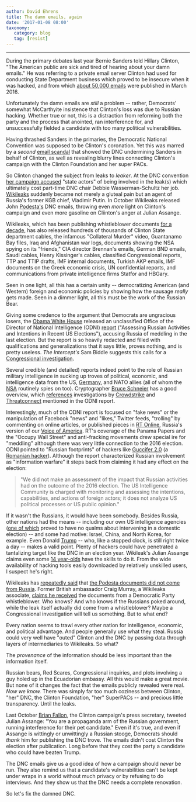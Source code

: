 ```yaml
---
author: David Ehrens
title: The damn emails, again
date: '2017-01-08 08:00'
taxonomy:
   category: blog
   tag: [resist]
---
```

---
During the primary debates last year Bernie Sanders told Hillary Clinton, "The American public are sick and tired of hearing about your damn emails." He was referring to a private email server Clinton had used for conducting State Department business which proved to be insecure when it was hacked, and from which [about 50,000 emails](https://wikileaks.org/clinton-emails/) were published in March 2016.

Unfortunately the damn emails are *still* a problem -- rather, Democrats' somewhat McCarthyite insistence that Clinton's loss was due to Russian hacking. Whether true or not, this is a distraction from reforming both the party and the process that anointed, ran interference for, and unsuccessfully fielded a candidate with too many political vulnerabilities.

Having thrashed Sanders in the primaries, the Democratic National Convention was supposed to be Clinton's coronation. Yet this was marred by a *second* [email scandal](https://wikileaks.org/dnc-emails/) that showed the DNC undermining Sanders in behalf of Clinton, as well as revealing blurry lines connecting Clinton's campaign with the Clinton Foundation and her super PACs.

So Clinton changed the subject from leaks to *leaker*. At the DNC convention [her campaign accused](http://www.cnn.com/2016/07/25/politics/democratic-convention-russia-hack/index.html) "state actors" of being involved in the leak(s) which ultimately cost part-time DNC chair Debbie Wasserman-Schultz her job. [Wikileaks](https://wikileaks.org/-Leaks-.html) suddenly became not merely a gluteal pain but an agent of Russia's former KGB chief, Vladimir Putin. In October Wikileaks released John [Podesta's](https://wikileaks.org/podesta-emails/) DNC emails, throwing even *more* light on Clinton's campaign and even more gasoline on Cliinton's anger at Julian Assange.

Wikileaks, which has been publishing whistleblower documents [for a decade](https://wikileaks.org/What-is-Wikileaks.html), has also released hundreds of thousands of Clinton State department cables, the infamous "Collateral Murder" video, Guantanamo Bay files, Iraq and Afghanistan war logs, documents showing the NSA spying on its "friends," CIA director Brennan's emails, German BND emails, Saudi cables, Henry Kissinger's cables, classified Congressional reports, TTP and TTIP drafts, IMF internal documents, Turkish AKP emails, IMF documents on the Greek economic crisis, UN confidential reports, and communications from private intelligence firms Statfor and HBGary.

Seen in one light, all this has a certain unity -- democratizing American (and Western) foreign and economic policies by showing how the sausage *really* gets made. Seen in a dimmer light, all this must be the work of the Russian Bear.

Giving some credence to the argument that Democrats are ungracious losers, the [Obama White House](https://www.washingtonpost.com/world/national-security/intelligence-community-investigating-covert-russian-influence-operations-in-the-united-states/2016/09/04/aec27fa0-7156-11e6-8533-6b0b0ded0253_story.html?tid=a_inl) released an unclassified Office of the Director of National Intelligence (ODNI) [report](https://icontherecord.tumblr.com/post/155494946443/odni-statement-on-declassified-intelligence) ("Assessing Russian Activities and Intentions in Recent US Elections"), accusing Russia of meddling in the last election. But the report is so heavily redacted and filled with qualifications and generalizations that it says little, proves nothing, and is pretty useless. *The Intercept's* Sam Biddle suggests this calls for a [Congressional investigation](https://theintercept.com/2017/01/06/underwhelming-intel-report-shows-need-for-congressional-investigation-of-dnc-hack/).

Several credible (and detailed) reports indeed point to the role of Russian military intelligence in sucking up troves of political, economic, and intelligence data from the US, [Germany](https://www.wirtschaftsschutz.info/SharedDocs/Kurzmeldungen/DE/ITSicherheit/newsletter_bfv_allgemein_01_16_download.pdf?__blob=publicationFile&v=4), and NATO allies (all of whom the [NSA](http://www.spiegel.de/international/germany/cover-story-how-nsa-spied-on-merkel-cell-phone-from-berlin-embassy-a-930205.html) routinely spies on too). Cryptographer [Bruce Schneier](https://www.schneier.com/blog/archives/2016/07/russian_hack_of.html) has a good overview, which [references](https://motherboard.vice.com/read/all-signs-point-to-russia-being-behind-the-dnc-hack) investigations by [Crowdstrike](https://www.crowdstrike.com/blog/bears-midst-intrusion-democratic-national-committee/) and [Threatconnect](https://www.threatconnect.com/blog/guccifer-2-0-dnc-breach/) mentioned in the ODNI report.

Interestingly, much of the ODNI report is focused on "fake news" or the manipulation of Facebook "news" and "likes," Twitter feeds, "trolling" by commenting on online articles, or published pieces in [RT Online](https://www.rt.com/), Russia's version of our [Voice of America](http://www.voanews.com/). RT's coverage of the Panama Papers and the "Occupy Wall Street" and anti-fracking movements drew special ire for "meddling" although there was very little connection to the 2016 election. ODNI pointed to "Russian footprints" of hackers like [Guccifer 2.0](http://arstechnica.com/security/2016/06/guccifer-leak-of-dnc-trump-research-has-a-russians-fingerprints-on-it/) (a [Romanian hacker](https://web.archive.org/web/20170129161920/http://motherboard.vice.com/read/dnc-hacker-guccifer-20-interview)). Although the report characterized Russian involvement as "information warfare" it steps back from claiming it had any effect on the election:

> "We did not make an assessment of the impact that Russian activities had on the outcome of the 2016 election. The US Intelligence Community is charged with monitoring and assessing the intentions, capabilities, and actions of foreign actors; it does not analyze US political processes or US public opinion."

If it wasn't the Russians, it would have been somebody. Besides Russia, other nations had the means -- including our own US intelligence agencies ([one of which](http://www.usatoday.com/story/news/politics/onpolitics/2016/11/06/fbis-comey-upended-election-and-pretty-much-everyone-twitter-upset/93402324/) proved to have no qualms about intervening in a domestic election) -- and some had motive: Israel, China, and North Korea, for example. Even Donald [Trump](https://www.washingtonpost.com/video/national/trumps-says-china-obese-person-could-have-hacked-dnc/2016/09/27/b7a71ac8-84ab-11e6-b57d-dd49277af02f_video.html) -- who, like a stopped clock, is still right twice a day -- makes a valid point. Plenty of hackers could have penetrated a tantalizing target like the DNC in an election year. Wikileak's Julian Assange claims even some [14 year-olds](http://www.foxnews.com/politics/2017/01/04/wikileaks-assange-14-year-old-kid-could-have-hacked-podesta-emails.html) have the skills to do it. From the wide availability of hacking tools easily downloaded by relatively unskilled users, I suspect he's right.

Wikileaks has [repeatedly said](https://www.washingtonpost.com/news/fact-checker/wp/2017/01/05/julian-assanges-claim-that-there-was-no-russian-involvement-in-wikileaks-emails/) that [the Podesta documents did not come from Russia](http://www.cnn.com/2017/01/04/politics/assange-wikileaks-hannity-intv/index.html). Former British ambassador Craig Murray, a Wikileaks associate, [claims he received](http://www.dailymail.co.uk/news/article-4034038/Ex-British-ambassador-WikiLeaks-operative-claims-Russia-did-NOT-provide-Clinton-emails-handed-D-C-park-intermediary-disgusted-Democratic-insiders.html) the documents from a Democratic Party whistleblower. Who knows? And who knows if the Russians poked around, while the leak itself actually did come from a whistleblower? Maybe a Congressional investigation will tell us something. But to what end?

Every nation seems to trawl every other nation for intelligence, economic, and political advantage. And people generally use what they steal. Russia could very well have "outed" Clinton and the DNC by passing data through layers of intermediaries to Wikileaks. So what?

The *provenance* of the information should be less important than the information itself.

Russian bears, Red Scares, Congressional inquiries, and plots involving a guy holed up in the Ecuadorian embassy. All this would make a great movie. But none of it changes the fact that the emails publicly revealed were real. *Now we know.* There was simply far too much coziness between Clinton, "her" DNC, the Clinton Foundation, "her" SuperPACs -- and precious little transparency. Until the leaks.

Last October [Brian Fallon](https://twitter.com/brianefallon/status/785703668490309633), the Clinton campaign's press secretary, tweeted Julian Assange: "You are a propaganda arm of the Russian government, running interference for their pet candidate." Even if it's true, and even if Assange is wittingly or unwittingly a Russian stooge, Democrats should *thank* him for publishing the DNC trove. The emails didn't cost Clinton the election after publication. Long before that they cost the party a candidate who could have beaten Trump.

The DNC emails give us a good idea of how a campaign should *never* be run. They also remind us that a candidate's vulnerabilities can't be kept under wraps in a world without much privacy or by refusing to do interviews. And they show us that the DNC needs a complete renovation.

So let's fix the damned DNC.
